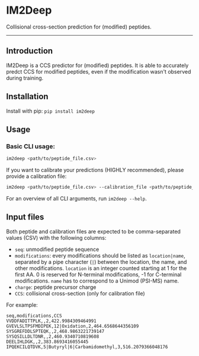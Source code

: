 # IM2Deep
Collisional cross-section prediction for (modified) peptides.

---
## Introduction

IM2Deep is a CCS predictor for (modified) peptides.
It is able to accurately predct CCS for modified peptides, even if the modification wasn't observed during training.

## Installation
Install with pip:
`pip install im2deep`

## Usage
### Basic CLI usage:
```sh
im2deep <path/to/peptide_file.csv>
```
If you want to calibrate your predictions (HIGHLY recommended), please provide a calibration file:
```sh
im2deep <path/to/peptide_file.csv> --calibration_file <path/to/peptide_file_with_CCS.csv>
```
For an overview of all CLI arguments, run `im2deep --help`.

## Input files
Both peptide and calibration files are expected to be comma-separated values (CSV) with the following columns:
  - `seq`: unmodified peptide sequence
  - `modifications`: every modifications should be listed as `location|name`, separated by a pipe character (`|`)
     between the location, the name, and other modifications. `location` is an integer counted starting at 1 for the
     first AA. 0 is reserved for N-terminal modifications, -1 for C-terminal modifications. `name` has to correspond
     to a Unimod (PSI-MS) name.
  - `charge`: peptide precursor charge
  - `CCS`: collisional cross-section (only for calibration file)

For example:

```csv
seq,modifications,CCS
VVDDFADITTPLK,,2,422.9984309464991
GVEVLSLTPSFMDIPEK,12|Oxidation,2,464.6568644356109
SYSGREFDDLSPTEQK,,2,468.9863221739147
SYSQSILLDLTDNR,,2,460.9340710819608
DEELIHLDGK,,2,383.8693416055445
IPQEKCILQTDVK,5|Butyryl|6|Carbamidomethyl,3,516.2079366048176
```

